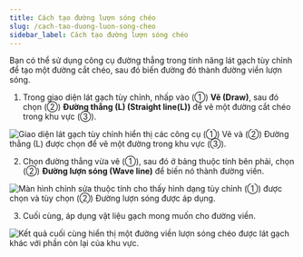 ```yaml
---
title: Cách tạo đường lượn sóng chéo
slug: /cach-tao-duong-luon-song-cheo
sidebar_label: Cách tạo đường lượn sóng chéo
---
```


Bạn có thể sử dụng công cụ đường thẳng trong tính năng lát gạch tùy chỉnh để tạo một đường cắt chéo, sau đó biến đường đó thành đường viền lượn sóng.

1. Trong giao diện lát gạch tùy chỉnh, nhấp vào (①) **Vẽ (Draw)**, sau đó chọn (②) **Đường thẳng (L) (Straight line(L))** để vẽ một đường cắt chéo trong khu vực (③).

![Giao diện lát gạch tùy chỉnh hiển thị các công cụ (①) Vẽ và (②) Đường thẳng (L) được chọn để vẽ một đường trong khu vực (③).](https://storage.googleapis.com/jegavn_kb/images/36ba299d-b01e-4cc7-80f4-70db0efdb2b5.png)

2. Chọn đường thẳng vừa vẽ (①), sau đó ở bảng thuộc tính bên phải, chọn (②) **Đường lượn sóng (Wave line)** để biến nó thành đường viền.

![Màn hình chỉnh sửa thuộc tính cho thấy hình dạng tùy chỉnh (①) được chọn và tùy chọn (②) Đường lượn sóng được áp dụng.](https://storage.googleapis.com/jegavn_kb/images/20227d18-9c46-4e98-8ce0-2b17ed537bbc.png)

3. Cuối cùng, áp dụng vật liệu gạch mong muốn cho đường viền.

![Kết quả cuối cùng hiển thị một đường viền lượn sóng chéo được lát gạch khác với phần còn lại của khu vực.](https://storage.googleapis.com/jegavn_kb/images/80560fb0-55cd-4203-bdc7-bca25ace5e03.png)